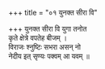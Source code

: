 +++
title = "०१ युनक्त सीरा वि"

+++
युनक्त सीरा वि युगा तनोत  
कृते क्षेत्रे वपतेह बीजम् ।  
विराजः श्नुष्टिः सभरा असन् नो  
नेदीय इत् सृण्यः पक्वम् आ यवम् ॥